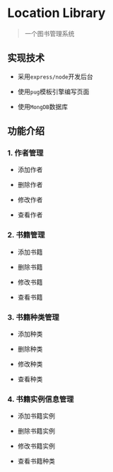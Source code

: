 # Location Library

> 一个图书管理系统

## 实现技术

- 采用`express/node`开发后台

- 使用`pug`模板引擎编写页面

- 使用`MongDB`数据库

## 功能介绍

### 1. 作者管理

- 添加作者

- 删除作者

- 修改作者

- 查看作者

### 2. 书籍管理

- 添加书籍

- 删除书籍

- 修改书籍

- 查看书籍

### 3. 书籍种类管理

- 添加种类

- 删除种类

- 修改种类

- 查看种类

### 4. 书籍实例信息管理

- 添加书籍实例

- 删除书籍实例

- 修改书籍实例

- 查看书籍种类
